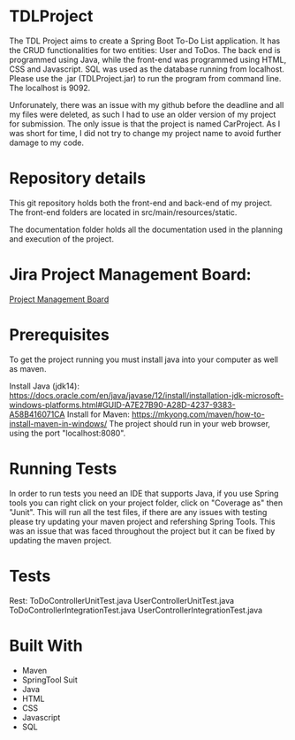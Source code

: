# TDLProject

The TDL Project aims to create a Spring Boot To-Do List application. It has the CRUD functionalities for two entities: User and ToDos. The back end is programmed using Java, while the front-end was programmed using HTML, CSS and Javascript. SQL was used as the database running from localhost. Please use the .jar (TDLProject.jar) to run the program from command line. The localhost is 9092.

Unforunately, there was an issue with my github before the deadline and all my files were deleted, as such I had to use an older version of my project for submission. The only issue is that the project is named CarProject. As I was short for time, I did not try to change my project name to avoid further damage to my code.

# Repository details
This git repository holds both the front-end and back-end of my project. The front-end folders are located in src/main/resources/static.

The documentation folder holds all the documentation used in the planning and execution of the project.

# Jira Project Management Board:
[Project Management Board](https://sdet2020oct.atlassian.net/secure/RapidBoard.jspa?projectKey=TDL2020&useStoredSettings=true&rapidView=6&atlOrigin=eyJpIjoiZjk2ODg4Yjc3OGE2NGM3OWI3MzVkODczNTdlYzE2M2QiLCJwIjoiaiJ9)



# Prerequisites
To get the project running you must install java into your computer as well as maven.

Install Java (jdk14): https://docs.oracle.com/en/java/javase/12/install/installation-jdk-microsoft-windows-platforms.html#GUID-A7E27B90-A28D-4237-9383-A58B416071CA
Install for Maven: https://mkyong.com/maven/how-to-install-maven-in-windows/ 
The project should run in your web browser, using the port "localhost:8080".

# Running Tests

In order to run tests you need an IDE that supports Java, if you use Spring tools you can right click on your project folder, click on "Coverage as" then "Junit". This will run all the test files, if there are any issues with testing please try updating your maven project and refershing Spring Tools. This was an issue that was faced throughout the project but it can be fixed by updating the maven project.

# Tests
Rest:
ToDoControllerUnitTest.java
UserControllerUnitTest.java
ToDoControllerIntegrationTest.java
UserControllerIntegrationTest.java

# Built With
* Maven
* SpringTool Suit
* Java
* HTML
* CSS
* Javascript
* SQL


